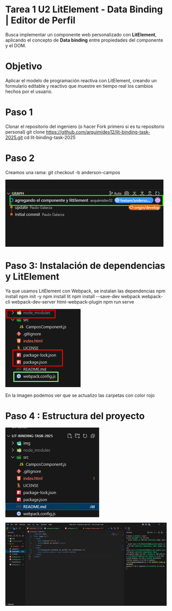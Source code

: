 # Tarea 1 U2  LitElement - Data Binding | Editor de Perfil
Busca implementar un componente web personalizado con **LitElement**, aplicando el concepto de **Data binding** entre propiedades del componente y el DOM.

# Objetivo 
Aplicar el modelo de programación reactiva con LitElement, creando un formulario editable y reactivo que muestre en tiempo real los cambios hechos por el usuario.

# Paso 1 
 Clonar el repositorio del ingeniero (o hacer Fork primero si es tu repositorio personal)
git clone https://github.com/arquimides12/lit-binding-task-2025.git
cd lit-binding-task-2025 

# Paso 2 
Creamos una rama: git checkout -b anderson-campos

![Captura de ejecución](img/rama.png)

# Paso 3: Instalación de dependencias y LitElement 
Ya que usamos LitElement con Webpack, se instalan las dependencias 
npm install
npm init -y
npm install lit
npm install --save-dev webpack webpack-cli webpack-dev-server html-webpack-plugin
npm run serve

![Captura de ejecución](img/litElement.png)

En la imagen podemos ver que se actualizo las carpetas con color rojo 

# Paso 4 : Estructura del proyecto 

![Captura de ejecución](img/estructura.png)

 

![Captura de ejecución](img/final.png)
